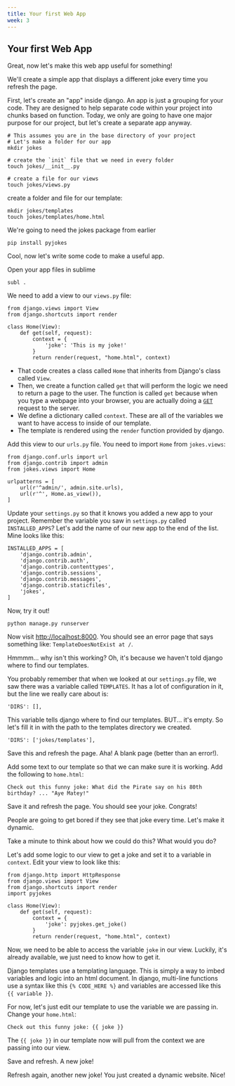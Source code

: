 ```yaml
---
title: Your first Web App
week: 3
---
```


## Your first Web App
Great, now let's make this web app useful for something!

We'll create a simple app that displays a different joke every time you refresh the page.

First, let's create an "app" inside django. An app is just a grouping for your code. They are designed to help separate code within your project into chunks based on function. Today, we only are going to have one major purpose for our project, but let's create a separate app anyway.

```
# This assumes you are in the base directory of your project
# Let's make a folder for our app
mkdir jokes

# create the `init` file that we need in every folder
touch jokes/__init__.py

# create a file for our views
touch jokes/views.py
``` 
create a folder and file for our template:
```
mkdir jokes/templates
touch jokes/templates/home.html

```
We're going to need the jokes package from earlier
```
pip install pyjokes
```
Cool, now let's write some code to make a useful app.

Open your app files in sublime
```
subl .
```
We need to add a view to our `views.py` file:
```
from django.views import View
from django.shortcuts import render

class Home(View):
    def get(self, request):
        context = {
            'joke': 'This is my joke!'
        }
        return render(request, "home.html", context)
```
* That code creates a class called `Home` that inherits from Django's class called `View`.
* Then, we create a function called `get` that will perform the logic we need to return a page to the user. The function is called `get` because when you type a webpage into your browser, you are actually doing a [`GET`](https://www.w3schools.com/tags/ref_httpmethods.asp) request to the server.
* We define a dictionary called `context`. These are all of the variables we want to have access to inside of our template.
* The template is rendered using the `render` function provided by django.

Add this view to our `urls.py` file. You need to import `Home` from `jokes.views`:
```
from django.conf.urls import url
from django.contrib import admin
from jokes.views import Home

urlpatterns = [
    url(r'^admin/', admin.site.urls),
    url(r'^', Home.as_view()),
]
```

Update your `settings.py` so that it knows you added a new app to your project. Remember the variable you saw in `settings.py` called `INSTALLED_APPS`? Let's add the name of our new app to the end of the list. Mine looks like this:
```
INSTALLED_APPS = [
    'django.contrib.admin',
    'django.contrib.auth',
    'django.contrib.contenttypes',
    'django.contrib.sessions',
    'django.contrib.messages',
    'django.contrib.staticfiles',
    'jokes',
]
```
Now, try it out!
```
python manage.py runserver
```
Now visit [http://localhost:8000](http://localhost:8000). You should see an error page that says something like:
`TemplateDoesNotExist at /`.

Hmmmm... why isn't this working? Oh, it's because we haven't told django where to find our templates.

You probably remember that when we looked at our `settings.py` file, we saw there was a variable called `TEMPLATES`. It has a lot of configuration in it, but the line we really care about is:
```
'DIRS': [],
```
This variable tells django where to find our templates. BUT... it's empty. So let's fill it in with the path to the templates directory we created.
```
'DIRS': ['jokes/templates'],
```
Save this and refresh the page. Aha! A blank page (better than an error!).

Add some text to our template so that we can make sure it is working. Add the following to `home.html`:
```
Check out this funny joke: What did the Pirate say on his 80th birthday? ... "Aye Matey!"
```

Save it and refresh the page. You should see your joke. Congrats!

People are going to get bored if they see that joke every time. Let's make it dynamic.

Take a minute to think about how we could do this? What would you do?

Let's add some logic to our view to get a joke and set it to a variable in `context`. Edit your view to look like this:
```
from django.http import HttpResponse
from django.views import View
from django.shortcuts import render
import pyjokes

class Home(View):
    def get(self, request):
        context = {
            'joke': pyjokes.get_joke()
        }
        return render(request, "home.html", context)
```

Now, we need to be able to access the variable `joke` in our view. Luckily, it's already available, we just need to know how to get it.

Django templates use a templating language. This is simply a way to imbed variables and logic into an html document. In django, multi-line functions use a syntax like this `{% CODE_HERE %}` and variables are accessed like this `{{ variable }}`.

For now, let's just edit our template to use the variable we are passing in. Change your `home.html`:
```
Check out this funny joke: {{ joke }}
```
The `{{ joke }}` in our template now will pull from the context we are passing into our view.

Save and refresh. A new joke!

Refresh again, another new joke! You just created a dynamic website. Nice!
